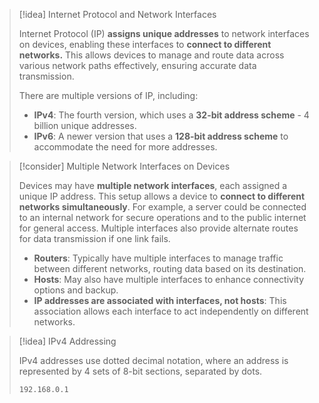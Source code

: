 

> [!idea] Internet Protocol and Network Interfaces
>
> Internet Protocol (IP) **assigns unique addresses** to network interfaces on devices, enabling these interfaces to **connect to different networks.** This allows devices to manage and route data across various network paths effectively, ensuring accurate data transmission.
>
> There are multiple versions of IP, including:
> - **IPv4**: The fourth version, which uses a **32-bit address scheme** - 4 billion unique addresses.
> - **IPv6**: A newer version that uses a **128-bit address scheme** to accommodate the need for more addresses.

> [!consider] Multiple Network Interfaces on Devices
>
> Devices may have **multiple network interfaces**, each assigned a unique IP address. This setup allows a device to **connect to different networks simultaneously**. For example, a server could be connected to an internal network for secure operations and to the public internet for general access. Multiple interfaces also provide alternate routes for data transmission if one link fails.
>
> - **Routers**: Typically have multiple interfaces to manage traffic between different networks, routing data based on its destination.
> - **Hosts**: May also have multiple interfaces to enhance connectivity options and backup.
> - **IP addresses are associated with interfaces, not hosts**: This association allows each interface to act independently on different networks.

> [!idea] IPv4 Addressing
>
> IPv4 addresses use dotted decimal notation, where an address is represented by 4 sets of 8-bit sections, separated by dots.
>
> ```plaintext
> 192.168.0.1
> ```
